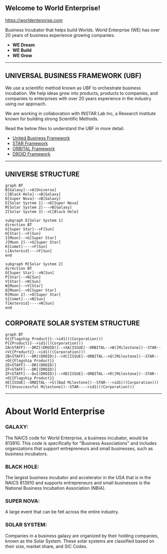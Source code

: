 ## Welcome to World Enterprise!
https://worldenterprise.com

Business Incubator that helps build Worlds. World Enterprise (WE) has over 20 years of business experience growing companies. 
- **WE Dream**
- **WE Build**
- **WE Grow**

<hr>

## UNIVERSAL BUSINESS FRAMEWORK (UBF)
We use a scientific method known as UBF to orchestrate business incubation.  We help ideas grow into products, products to companies, and companies to enterprises with over 20 years experience in the industry using our approach.

We are working in collaboration with INSTAR Lab Inc, a Research Institute known for building strong Scientific Methods.

Read the below files to understand the UBF in more detail.
- [United Business Framework](https://github.com/WorldEnterpriseGroup/.github/blob/gh-pages/Frameworks/UBF.md)
- [STAR Framework](https://github.com/WorldEnterpriseGroup/.github/blob/gh-pages/Frameworks/STAR.md)
- [ORBITAL Framework](https://github.com/WorldEnterpriseGroup/.github/blob/gh-pages/Frameworks/ORBITAL.md)
- [DROID Framework](https://github.com/WorldEnterpriseGroup/.github/blob/gh-pages/Frameworks/DROID.md)

<hr>

## UNIVERSE STRUCTURE

```mermaid 
graph BT
B[Galaxy]-->A[Universe]
C[Black Hole]-->B[Galaxy]
D[Super Nova]-->B[Galaxy]
E[Solar System 1]-->D[Super Nova]
M[Solar System 2]--->B[Galaxy]
Z[Solar System 3]-->C[Black Hole]

subgraph E[Solar System 1]
direction BT
G[Super Star]-->F[Sun]
H[Star]-->F[Sun]
I[Moon]-->G[Super Star]
J[Moon 2]-->G[Super Star]
K[Comet]---->F[Sun]
L[Asteroid]--->F[Sun]
end

subgraph M[Solar System 2]
direction BT
O[Super Star]-->N[Sun]
P[Star]-->N[Sun]
V[Star]-->N[Sun]
W[Moon]-->V[Star]
Q[Moon]-->O[Super Star]
R[Moon 2]-->O[Super Star]
S[Comet]--->N[Sun]
T[Asteroid]---->N[Sun]
end
```

## CORPORATE SOLAR SYSTEM STRUCTURE

```mermaid 
graph BT
O{{Flagship Product}}-->id1(((Corporation)))
P{{Product}}-->id1(((Corporation)))
ZA>STAFF]---DRZ[(DROID)]-->XA[ISSUE]--ORBITAL-->W([Milestone])--STAR-->V{{Product}}-->id1(((Corporation)))
ZB>STAFF]---DR[(DROID)]-->XC[ISSUE]--ORBITAL-->Q([Milestone])--STAR-->O{{Flagship Product}}
ZE>STAFF]---DR[(DROID)]
ZF>STAFF]---DR[(DROID)]
ZF>STAFF]---Du[(DROID)]-->XD[ISSUE]--ORBITAL-->R([Milestone])--STAR-->O{{Flagship Product}}
XE[ISSUE]--ORBITAL-->S([Bad Milestone])--STAR--->id1(((Corporation)))
T([Unsuccessful Milestone])--STAR---->id1(((Corporation)))
```

<hr>

# About World Enterprise
### **GALAXY:**
The NAICS code for World Enterprise, a business incubator, would be 813910. This code is specifically for "Business Associations" and includes organizations that support entrepreneurs and small businesses, such as business incubators. 

### **BLACK HOLE:**
The largest business incubator and accelerator in the USA that is in the NAICS 813910 and supports entrepreneurs and small businesses is the National Business Incubation Association (NBIA).

### **SUPER NOVA:**
A large event that can be felt across the entire industry.

### **SOLAR SYSTEM:**
Companies in a business galaxy are organized by their holding companies, known as the Solar System. These solar systems are classified based on their size, market share, and SIC Codes.
